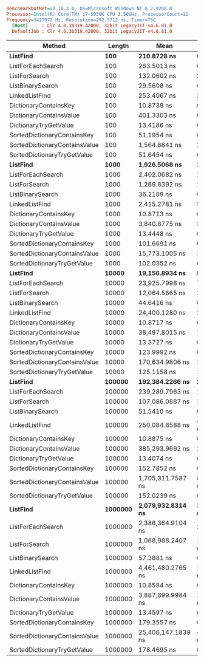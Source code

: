 ``` ini

BenchmarkDotNet=v0.10.3.0, OS=Microsoft Windows NT 6.2.9200.0
Processor=Intel(R) Core(TM) i7-5930K CPU 3.50GHz, ProcessorCount=12
Frequency=3417972 Hz, Resolution=292.5712 ns, Timer=TSC
  [Host]     : Clr 4.0.30319.42000, 32bit LegacyJIT-v4.6.81.0
  DefaultJob : Clr 4.0.30319.42000, 32bit LegacyJIT-v4.6.81.0


```
 |                        Method |  Length |               Mean |         StdDev |
 |------------------------------ |-------- |------------------- |--------------- |
 |                      **ListFind** |     **100** |        **210.8728 ns** |      **0.2828 ns** |
 |             ListForEachSearch |     100 |        263.5013 ns |      0.6537 ns |
 |                 ListForSearch |     100 |        132.0602 ns |      3.1448 ns |
 |              ListBinarySearch |     100 |         29.5608 ns |      0.0235 ns |
 |                LinkedListFind |     100 |        253.4067 ns |      2.2634 ns |
 |         DictionaryContainsKey |     100 |         10.8739 ns |      0.0174 ns |
 |       DictionaryContainsValue |     100 |        401.3303 ns |      0.1154 ns |
 |         DictionaryTryGetValue |     100 |         13.4186 ns |      0.0104 ns |
 |   SortedDictionaryContainsKey |     100 |         51.1954 ns |      0.0582 ns |
 | SortedDictionaryContainsValue |     100 |      1,564.6841 ns |      1.9752 ns |
 |   SortedDictionaryTryGetValue |     100 |         51.6454 ns |      0.0913 ns |
 |                      **ListFind** |    **1000** |      **1,926.5068 ns** |      **3.6660 ns** |
 |             ListForEachSearch |    1000 |      2,402.0682 ns |      1.3194 ns |
 |                 ListForSearch |    1000 |      1,269.8392 ns |     15.5053 ns |
 |              ListBinarySearch |    1000 |         36.2189 ns |      0.0286 ns |
 |                LinkedListFind |    1000 |      2,415.2781 ns |      5.7607 ns |
 |         DictionaryContainsKey |    1000 |         10.8713 ns |      0.0125 ns |
 |       DictionaryContainsValue |    1000 |      3,840.8775 ns |      2.5489 ns |
 |         DictionaryTryGetValue |    1000 |         13.4448 ns |      0.0199 ns |
 |   SortedDictionaryContainsKey |    1000 |        101.6691 ns |      0.0553 ns |
 | SortedDictionaryContainsValue |    1000 |     15,773.1005 ns |     17.8597 ns |
 |   SortedDictionaryTryGetValue |    1000 |        102.0352 ns |      0.1102 ns |
 |                      **ListFind** |   **10000** |     **19,156.8934 ns** |      **8.6780 ns** |
 |             ListForEachSearch |   10000 |     23,925.7998 ns |      7.8927 ns |
 |                 ListForSearch |   10000 |     12,064.5665 ns |    276.3725 ns |
 |              ListBinarySearch |   10000 |         44.6416 ns |      0.0549 ns |
 |                LinkedListFind |   10000 |     24,400.1280 ns |     23.9741 ns |
 |         DictionaryContainsKey |   10000 |         10.8717 ns |      0.0049 ns |
 |       DictionaryContainsValue |   10000 |     38,497.8015 ns |     12.0532 ns |
 |         DictionaryTryGetValue |   10000 |         13.3727 ns |      0.0182 ns |
 |   SortedDictionaryContainsKey |   10000 |        123.9992 ns |      0.5270 ns |
 | SortedDictionaryContainsValue |   10000 |    170,634.9806 ns |    165.3908 ns |
 |   SortedDictionaryTryGetValue |   10000 |        125.1158 ns |      1.7314 ns |
 |                      **ListFind** |  **100000** |    **192,384.2266 ns** |    **278.4124 ns** |
 |             ListForEachSearch |  100000 |    239,289.7963 ns |    115.2376 ns |
 |                 ListForSearch |  100000 |    107,086.0887 ns |    306.9392 ns |
 |              ListBinarySearch |  100000 |         51.5410 ns |      0.7844 ns |
 |                LinkedListFind |  100000 |    250,084.8588 ns |  4,401.0654 ns |
 |         DictionaryContainsKey |  100000 |         10.8875 ns |      0.0101 ns |
 |       DictionaryContainsValue |  100000 |    385,293.9692 ns |    286.8841 ns |
 |         DictionaryTryGetValue |  100000 |         13.4074 ns |      0.0036 ns |
 |   SortedDictionaryContainsKey |  100000 |        152.7852 ns |      0.6526 ns |
 | SortedDictionaryContainsValue |  100000 |  1,705,311.7587 ns |  8,666.0117 ns |
 |   SortedDictionaryTryGetValue |  100000 |        152.0239 ns |      0.0484 ns |
 |                      **ListFind** | **1000000** |  **2,079,932.8314 ns** | **31,990.4845 ns** |
 |             ListForEachSearch | 1000000 |  2,386,364.9104 ns |    253.9154 ns |
 |                 ListForSearch | 1000000 |  1,068,988.2407 ns |  1,576.1544 ns |
 |              ListBinarySearch | 1000000 |         57.3881 ns |      0.0421 ns |
 |                LinkedListFind | 1000000 |  4,461,480.2765 ns |  1,592.8922 ns |
 |         DictionaryContainsKey | 1000000 |         10.8584 ns |      0.0025 ns |
 |       DictionaryContainsValue | 1000000 |  3,887,899.9984 ns |  1,120.7314 ns |
 |         DictionaryTryGetValue | 1000000 |         13.4597 ns |      0.0020 ns |
 |   SortedDictionaryContainsKey | 1000000 |        179.3557 ns |      0.4993 ns |
 | SortedDictionaryContainsValue | 1000000 | 25,406,147.1839 ns | 43,220.3619 ns |
 |   SortedDictionaryTryGetValue | 1000000 |        178.4695 ns |      0.3371 ns |
